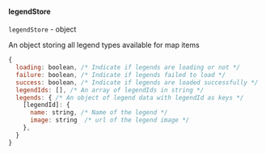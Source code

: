 #### legendStore
`legendStore` - object

An object storing all legend types available for map items
```javascript
{
  loading: boolean, /* Indicate if legends are loading or not */
  failure: boolean, /* Indicate if legends failed to load */
  success: boolean, /* Indicate if legends are loaded successfully */
  legendIds: [], /* An array of legendIds in string */
  legends: { /* An object of legend data with legendId as keys */
    [legendId]: {
      name: string, /* Name of the legend */
      image: string  /* url of the legend image */
    },
  }
}
```